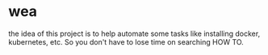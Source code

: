 # wea
the idea of this project is to help automate some tasks like installing docker, kubernetes, etc. So you don't have to lose time on searching HOW TO.
